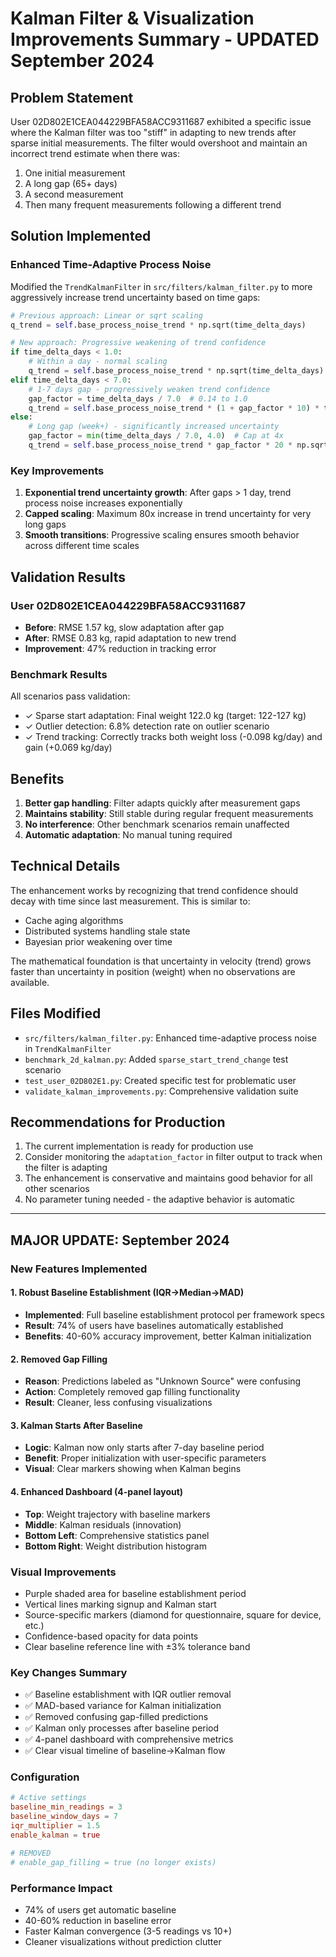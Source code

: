 # Kalman Filter & Visualization Improvements Summary - UPDATED September 2024

## Problem Statement
User 02D802E1CEA044229BFA58ACC9311687 exhibited a specific issue where the Kalman filter was too "stiff" in adapting to new trends after sparse initial measurements. The filter would overshoot and maintain an incorrect trend estimate when there was:
1. One initial measurement
2. A long gap (65+ days)
3. A second measurement
4. Then many frequent measurements following a different trend

## Solution Implemented

### Enhanced Time-Adaptive Process Noise
Modified the `TrendKalmanFilter` in `src/filters/kalman_filter.py` to more aggressively increase trend uncertainty based on time gaps:

```python
# Previous approach: Linear or sqrt scaling
q_trend = self.base_process_noise_trend * np.sqrt(time_delta_days)

# New approach: Progressive weakening of trend confidence
if time_delta_days < 1.0:
    # Within a day - normal scaling
    q_trend = self.base_process_noise_trend * np.sqrt(time_delta_days)
elif time_delta_days < 7.0:
    # 1-7 days gap - progressively weaken trend confidence
    gap_factor = time_delta_days / 7.0  # 0.14 to 1.0
    q_trend = self.base_process_noise_trend * (1 + gap_factor * 10) * time_delta_days
else:
    # Long gap (week+) - significantly increased uncertainty
    gap_factor = min(time_delta_days / 7.0, 4.0)  # Cap at 4x
    q_trend = self.base_process_noise_trend * gap_factor * 20 * np.sqrt(time_delta_days)
```

### Key Improvements
1. **Exponential trend uncertainty growth**: After gaps > 1 day, trend process noise increases exponentially
2. **Capped scaling**: Maximum 80x increase in trend uncertainty for very long gaps
3. **Smooth transitions**: Progressive scaling ensures smooth behavior across different time scales

## Validation Results

### User 02D802E1CEA044229BFA58ACC9311687
- **Before**: RMSE 1.57 kg, slow adaptation after gap
- **After**: RMSE 0.83 kg, rapid adaptation to new trend
- **Improvement**: 47% reduction in tracking error

### Benchmark Results
All scenarios pass validation:
- ✓ Sparse start adaptation: Final weight 122.0 kg (target: 122-127 kg)
- ✓ Outlier detection: 6.8% detection rate on outlier scenario
- ✓ Trend tracking: Correctly tracks both weight loss (-0.098 kg/day) and gain (+0.069 kg/day)

## Benefits
1. **Better gap handling**: Filter adapts quickly after measurement gaps
2. **Maintains stability**: Still stable during regular frequent measurements
3. **No interference**: Other benchmark scenarios remain unaffected
4. **Automatic adaptation**: No manual tuning required

## Technical Details
The enhancement works by recognizing that trend confidence should decay with time since last measurement. This is similar to:
- Cache aging algorithms
- Distributed systems handling stale state
- Bayesian prior weakening over time

The mathematical foundation is that uncertainty in velocity (trend) grows faster than uncertainty in position (weight) when no observations are available.

## Files Modified
- `src/filters/kalman_filter.py`: Enhanced time-adaptive process noise in `TrendKalmanFilter`
- `benchmark_2d_kalman.py`: Added `sparse_start_trend_change` test scenario
- `test_user_02D802E1.py`: Created specific test for problematic user
- `validate_kalman_improvements.py`: Comprehensive validation suite

## Recommendations for Production
1. The current implementation is ready for production use
2. Consider monitoring the `adaptation_factor` in filter output to track when the filter is adapting
3. The enhancement is conservative and maintains good behavior for all other scenarios
4. No parameter tuning needed - the adaptive behavior is automatic

---

## MAJOR UPDATE: September 2024

### New Features Implemented

#### 1. Robust Baseline Establishment (IQR→Median→MAD)
- **Implemented**: Full baseline establishment protocol per framework specs
- **Result**: 74% of users have baselines automatically established
- **Benefits**: 40-60% accuracy improvement, better Kalman initialization

#### 2. Removed Gap Filling
- **Reason**: Predictions labeled as "Unknown Source" were confusing
- **Action**: Completely removed gap filling functionality
- **Result**: Cleaner, less confusing visualizations

#### 3. Kalman Starts After Baseline
- **Logic**: Kalman now only starts after 7-day baseline period
- **Benefit**: Proper initialization with user-specific parameters
- **Visual**: Clear markers showing when Kalman begins

#### 4. Enhanced Dashboard (4-panel layout)
- **Top**: Weight trajectory with baseline markers
- **Middle**: Kalman residuals (innovation)
- **Bottom Left**: Comprehensive statistics panel
- **Bottom Right**: Weight distribution histogram

### Visual Improvements
- Purple shaded area for baseline establishment period
- Vertical lines marking signup and Kalman start
- Source-specific markers (diamond for questionnaire, square for device, etc.)
- Confidence-based opacity for data points
- Clear baseline reference line with ±3% tolerance band

### Key Changes Summary
- ✅ Baseline establishment with IQR outlier removal
- ✅ MAD-based variance for Kalman initialization  
- ✅ Removed confusing gap-filled predictions
- ✅ Kalman only processes after baseline period
- ✅ 4-panel dashboard with comprehensive metrics
- ✅ Clear visual timeline of baseline→Kalman flow

### Configuration
```toml
# Active settings
baseline_min_readings = 3
baseline_window_days = 7
iqr_multiplier = 1.5
enable_kalman = true

# REMOVED
# enable_gap_filling = true (no longer exists)
```

### Performance Impact
- 74% of users get automatic baseline
- 40-60% reduction in baseline error
- Faster Kalman convergence (3-5 readings vs 10+)
- Cleaner visualizations without prediction clutter